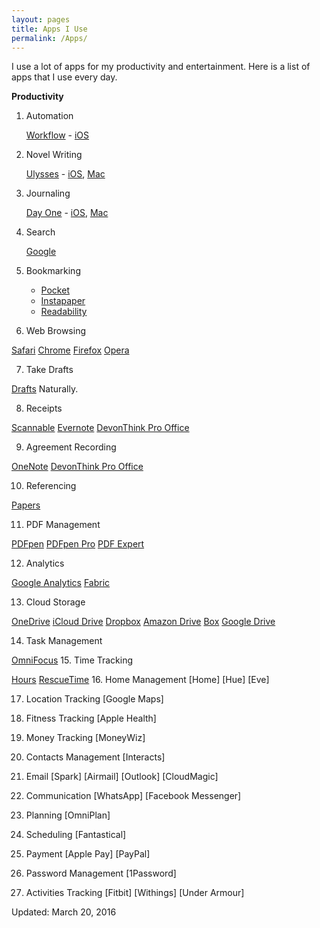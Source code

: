 ```yaml
---
layout: pages
title: Apps I Use
permalink: /Apps/
---
```


I use a lot of apps for my productivity and entertainment.
Here is a list of apps that I use every day.



**Productivity**

1. Automation 

	 [Workflow](https://workflow.is) - [iOS](https://itunes.apple.com/app/workflow-powerful-automation/id915249334)

2. Novel Writing

	[Ulysses](http://www.ulyssesapp.com) - [iOS](https://itunes.apple.com/app/ulysses-mobile/id950335311), [Mac](https://itunes.apple.com/app/ulysses/id623795237)

3.  Journaling

	[Day One](http://dayoneapp.com) - [iOS](https://itunes.apple.com/app/day-one-2-diary-+-journal/id1044867788), [Mac](https://itunes.apple.com/app/day-one/id1055511498)

4.  Search

	[Google](https://www.google.com)

5.  Bookmarking
	- [Pocket](https://getpocket.com)
	- [Instapaper](https://www.instapaper.com)
	- [Readability](https://www.readability.com)

6.  Web Browsing

[Safari]()
[Chrome]()
[Firefox]()
[Opera]()

7. Take Drafts

[Drafts]() 
Naturally. 

8. Receipts

[Scannable]()
[Evernote]()
[DevonThink Pro Office]()

9. Agreement Recording

[OneNote]()
[DevonThink Pro Office]()

10. Referencing

[Papers]()

11. PDF Management

[PDFpen]()
[PDFpen Pro]()
[PDF Expert]()

12. Analytics

[Google Analytics]()
[Fabric]()

13. Cloud Storage

[OneDrive]()
[iCloud Drive]()
[Dropbox]()
[Amazon Drive]()
[Box]()
[Google Drive]()

14. Task Management

[OmniFocus]()
15. Time Tracking

[Hours]()
[RescueTime]()
16. Home Management
[Home]
[Hue]
[Eve]

17. Location Tracking
[Google Maps]
18. Fitness Tracking
[Apple Health]
19. Money Tracking
[MoneyWiz]
20. Contacts Management
[Interacts]
21. Email
[Spark]
[Airmail]
[Outlook]
[CloudMagic]
22. Communication
[WhatsApp]
[Facebook Messenger]

22. Planning
[OmniPlan]
23. Scheduling
[Fantastical]
24. Payment
[Apple Pay]
[PayPal]
26. Password Management
[1Password]
27. Activities Tracking
[Fitbit]
[Withings]
[Under Armour]





Updated: March 20, 2016